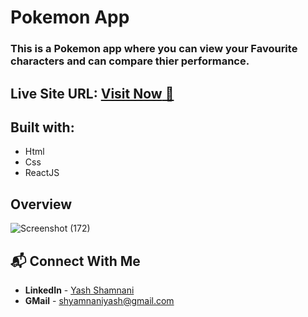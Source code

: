   # Pokemon App
 
 <h3>This is a Pokemon app where you can view your Favourite  characters and can compare thier performance.</h3>

  

 ##   **Live Site URL:** <a href="https://pokeapp-yashshamnani.netlify.app/">**Visit Now** 🚀</a>

 ## Built with:

- Html
- Css
- ReactJS
 

## Overview 

   
  
 
![Screenshot (172)](https://github.com/yashshamnani/Pokemon-app-react/assets/95028496/6fb48371-5cf1-4e2c-b29e-185db47983ed)



## 📬 Connect With Me

- **LinkedIn** - [Yash Shamnani](https://www.linkedin.com/in/yash-shamnani-a76a34203/)
- **GMail** - [shyamnaniyash@gmail.com](https://mail.google.com/mail/u/0/?tab=rm&ogbl#inbox)
 
